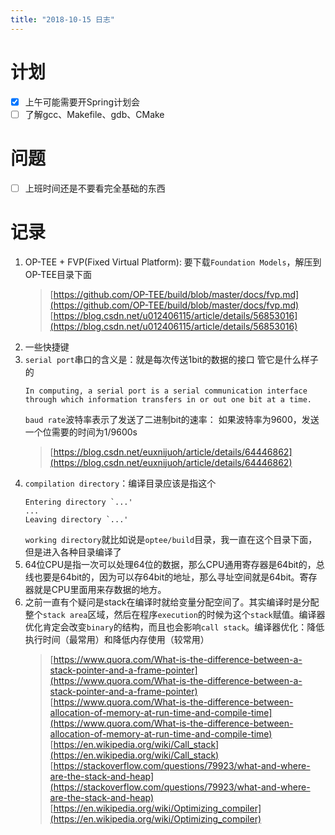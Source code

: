 ```yaml
---
title: "2018-10-15 日志"
---
```


# 计划

- [x] 上午可能需要开Spring计划会
- [ ] 了解gcc、Makefile、gdb、CMake

# 问题
- [ ] 上班时间还是不要看完全基础的东西

# 记录
1. OP-TEE + FVP(Fixed Virtual Platform):
   要下载`Foundation Models`，解压到OP-TEE目录下面
   > [https://github.com/OP-TEE/build/blob/master/docs/fvp.md](https://github.com/OP-TEE/build/blob/master/docs/fvp.md)
   [https://blog.csdn.net/u012406115/article/details/56853016](https://blog.csdn.net/u012406115/article/details/56853016)
2. 一些快捷键
3. `serial port`串口的含义是：就是每次传送1bit的数据的接口 管它是什么样子的
   ```
   In computing, a serial port is a serial communication interface through which information transfers in or out one bit at a time. 
   ```
   `baud rate`波特率表示了发送了二进制bit的速率：
   如果波特率为9600，发送一个位需要的时间为1/9600s  
   > [https://blog.csdn.net/euxnijuoh/article/details/64446862](https://blog.csdn.net/euxnijuoh/article/details/64446862)
4. `compilation directory`：编译目录应该是指这个
   ```
   Entering directory `...'
   ... 
   Leaving directory `...'
   ```
   `working directory`就比如说是`optee/build`目录，我一直在这个目录下面，但是进入各种目录编译了
5. 64位CPU是指一次可以处理64位的数据，那么CPU通用寄存器是64bit的，总线也要是64bit的，因为可以存64bit的地址，那么寻址空间就是64bit。寄存器就是CPU里面用来存数据的地方。
6. 之前一直有个疑问是stack在编译时就给变量分配空间了。其实编译时是分配整个`stack area`区域，然后在程序`execution`的时候为这个`stack`赋值。编译器优化肯定会改变`binary`的结构，而且也会影响`call stack`。编译器优化：降低执行时间（最常用）和降低内存使用（较常用）
   > [https://www.quora.com/What-is-the-difference-between-a-stack-pointer-and-a-frame-pointer](https://www.quora.com/What-is-the-difference-between-a-stack-pointer-and-a-frame-pointer)  
   [https://www.quora.com/What-is-the-difference-between-allocation-of-memory-at-run-time-and-compile-time](https://www.quora.com/What-is-the-difference-between-allocation-of-memory-at-run-time-and-compile-time)  
   [https://en.wikipedia.org/wiki/Call_stack](https://en.wikipedia.org/wiki/Call_stack)
   [https://stackoverflow.com/questions/79923/what-and-where-are-the-stack-and-heap](https://stackoverflow.com/questions/79923/what-and-where-are-the-stack-and-heap)  
   [https://en.wikipedia.org/wiki/Optimizing_compiler](https://en.wikipedia.org/wiki/Optimizing_compiler)